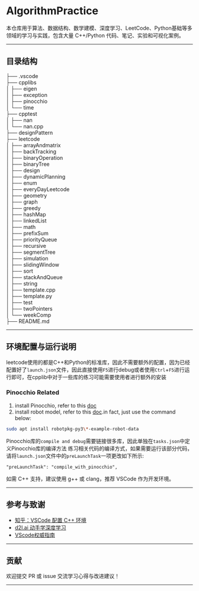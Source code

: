 # AlgorithmPractice

本仓库用于算法、数据结构、数学建模、深度学习、LeetCode、Python基础等多领域的学习与实践，包含大量 C++/Python 代码、笔记、实验和可视化案例。

---

## 目录结构
├── .vscode  
├── cpplibs  
│   ├── eigen  
│   ├── exception  
│   ├── pinocchio  
│   └── time  
├── cpptest  
│   ├── nan  
│   └── nan.cpp  
├── designPattern  
├── leetcode  
│   ├── arrayAndmatrix  
│   ├── backTracking  
│   ├── binaryOperation  
│   ├── binaryTree  
│   ├── design  
│   ├── dynamicPlanning  
│   ├── enum  
│   ├── everyDayLeetcode  
│   ├── geometry  
│   ├── graph  
│   ├── greedy  
│   ├── hashMap  
│   ├── linkedList  
│   ├── math  
│   ├── prefixSum  
│   ├── priorityQueue  
│   ├── recursive  
│   ├── segmentTree  
│   ├── simulation  
│   ├── slidingWindow  
│   ├── sort  
│   ├── stackAndQueue  
│   ├── string  
│   ├── template.cpp  
│   ├── template.py  
│   ├── test  
│   ├── twoPointers  
│   └── weekComp  
├── README.md  


---

## 环境配置与运行说明
leetcode使用的都是C++和Python的标准库，因此不需要额外的配置，因为已经配置好了`launch.json`文件，因此直接使用`F5`进行debug或者使用`Ctrl`+`F5`进行运行即可，在cpplib中对于一些库的练习可能需要使用者进行额外的安装


### Pinocchio Related
  1. install Pinocchio, refer to this [doc](https://stack-of-tasks.github.io/pinocchio/download.html)
  2. install robot model, refer to this [doc](https://github.com/Gepetto/example-robot-data/tree/6ed0cc91241562972190da6e69430834ae2b1158).in fact, just use the command below:
```bash
sudo apt install robotpkg-py3\*-example-robot-data

```
  Pinocchio库的`compile and debug`需要链接很多库，因此单独在`tasks.json`中定义Pinocchio库的编译方法
  练习相关代码的编译方式，如果需要运行该部分代码，请将`launch.json`文件中的`preLaunchTask`一项更改如下所示:
  ```
  "preLaunchTask": "compile_with_pinocchio",
  ```

如需 C++ 支持，建议使用 g++ 或 clang，推荐 VSCode 作为开发环境。

---


## 参考与致谢

- [知乎：VSCode 配置 C++ 环境](https://zhuanlan.zhihu.com/p/80659895)
- [d2l.ai 动手学深度学习](https://zh.d2l.ai/)
- [VScode权威指南](https://weread.qq.com/web/reader/7bc32db071f02f257bc2a8a)

---

## 贡献

欢迎提交 PR 或 issue 交流学习心得与改进建议！

---